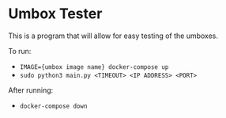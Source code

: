 # Umbox Tester

This is a program that will allow for easy testing of the umboxes.

To run:
- `IMAGE={umbox image name} docker-compose up`
- `sudo python3 main.py <TIMEOUT> <IP ADDRESS> <PORT>`

After running:
- `docker-compose down`